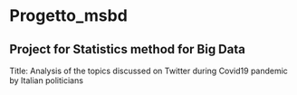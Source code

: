 # Progetto_msbd
## Project for Statistics method for Big Data

Title: Analysis of the topics discussed on Twitter during Covid19 pandemic by Italian politicians
